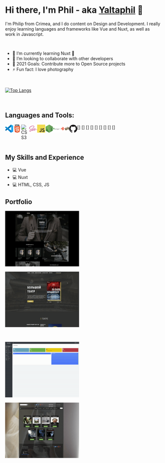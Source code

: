 # Hi there, I'm Phil - aka [Yaltaphil][website] 👋

I'm Philip from Crimea, and I do content on Design and Development. I really enjoy learning languages and frameworks like Vue and Nuxt, as well as work in Javascript.

<br />

-   🌱 I’m currently learning Nuxt 🤣
-   👯 I’m looking to collaborate with other developers
-   🥅 2021 Goals: Contribute more to Open Source projects
-   ⚡ Fun fact: I love photography

<br />

[![Top Langs](https://github-readme-stats.vercel.app/api/top-langs/?username=Yaltaphil&layout=compact)](https://github.com/yaltaphil)

<br />

## Languages and Tools:

[<img align="left" alt="Visual Studio Code" width="26px" src="https://raw.githubusercontent.com/github/explore/80688e429a7d4ef2fca1e82350fe8e3517d3494d/topics/visual-studio-code/visual-studio-code.png" />]
[<img align="left" alt="HTML5" width="26px" src="https://raw.githubusercontent.com/github/explore/80688e429a7d4ef2fca1e82350fe8e3517d3494d/topics/html/html.png" />]
[<img align="left" alt="CSS3" width="26px" src="https://raw.githubus[]ercontent.com/github/explore/80688e429a7d4ef2fca1e82350fe8e3517d3494d/topics/css/css.png" />]
[<img align="left" alt="Sass" width="26px" src="https://raw.githubusercontent.com/github/explore/80688e429a7d4ef2fca1e82350fe8e3517d3494d/topics/sass/sass.png" />]
[<img align="left" alt="JavaScript" width="26px" src="https://raw.githubusercontent.com/github/explore/80688e429a7d4ef2fca1e82350fe8e3517d3494d/topics/javascript/javascript.png" />]
[<img align="left" alt="Node.js" width="26px" src="https://raw.githubusercontent.com/github/explore/80688e429a7d4ef2fca1e82350fe8e3517d3494d/topics/nodejs/nodejs.png" />]
[<img align="left" alt="MongoDB" width="26px" src="https://raw.githubusercontent.com/github/explore/80688e429a7d4ef2fca1e82350fe8e3517d3494d/topics/mongodb/mongodb.png" />]
[<img align="left" alt="Git" width="26px" src="https://raw.githubusercontent.com/github/explore/80688e429a7d4ef2fca1e82350fe8e3517d3494d/topics/git/git.png" />]
[<img align="left" alt="GitHub" width="26px" src="https://raw.githubusercontent.com/github/explore/78df643247d429f6cc873026c0622819ad797942/topics/github/github.png" />]

<br />
<br />

## My Skills and Experience

-  💻 Vue
-  💻 Nuxt
-  💻 HTML, CSS, JS


## Portfolio

[<img alt="porten" width="240px" height="180px" src="https://github.com/Yaltaphil/Yaltaphil/blob/main/porten.gif" />](https://yaltaphil.github.io/porten)
  
[<img alt="big-theather" width="240px" height="180px" src="https://github.com/Yaltaphil/Yaltaphil/blob/main/big-theater.gif" />](https://yaltaphil.github.io/big-theater)

<br />

[<img alt="kino-cms" width="240px" height="180px" src="https://raw.githubusercontent.com/Yaltaphil/Yaltaphil/main/kinocms-admin.gif" />](https://kinocms.yaltaphil.ru/login)

[<img alt="kino-cms" width="240px" height="180px" src="https://raw.githubusercontent.com/Yaltaphil/Yaltaphil/main/kinocms-site.gif" />](https://kinocms.yaltaphil.ru)


[website]: https://yaltaphil.ru


